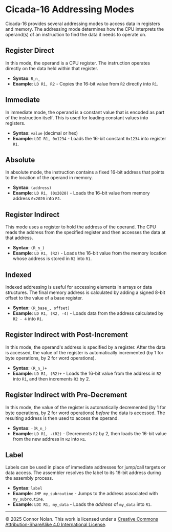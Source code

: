 # Cicada-16 Addressing Modes

Cicada-16 provides several addressing modes to access data in registers and memory. The addressing mode determines how the CPU interprets the operand(s) of an instruction to find the data it needs to operate on.

## Register Direct

In this mode, the operand is a CPU register. The instruction operates directly on the data held within that register.

- **Syntax**: `R_n_`
- **Example**: `LD R1, R2` - Copies the 16-bit value from `R2` directly into `R1`.

## Immediate

In immediate mode, the operand is a constant value that is encoded as part of the instruction itself. This is used for loading constant values into registers.

- **Syntax**: `value` (decimal or hex)
- **Example**: `LDI R1, 0x1234` - Loads the 16-bit constant `0x1234` into register `R1`.

## Absolute

In absolute mode, the instruction contains a fixed 16-bit address that points to the location of the operand in memory.

- **Syntax**: `(address)`
- **Example**: `LD R1, (0x2020)` - Loads the 16-bit value from memory address `0x2020` into `R1`.

## Register Indirect

This mode uses a register to hold the address of the operand. The CPU reads the address from the specified register and then accesses the data at that address.

- **Syntax**: `(R_n_)`
- **Example**: `LD R1, (R2)` - Loads the 16-bit value from the memory location whose address is stored in `R2` into `R1`.

## Indexed

Indexed addressing is useful for accessing elements in arrays or data structures. The final memory address is calculated by adding a signed 8-bit offset to the value of a base register.

- **Syntax**: `(R_base_, offset)`
- **Example**: `LD R1, (R2, -4)` - Loads data from the address calculated by `R2 - 4` into `R1`.

## Register Indirect with Post-Increment

In this mode, the operand's address is specified by a register. After the data is accessed, the value of the register is automatically incremented (by 1 for byte operations, by 2 for word operations).

- **Syntax**: `(R_n_)+`
- **Example**: `LD R1, (R2)+` - Loads the 16-bit value from the address in `R2` into `R1`, and then increments `R2` by 2.

## Register Indirect with Pre-Decrement

In this mode, the value of the register is automatically decremented (by 1 for byte operations, by 2 for word operations) _before_ the data is accessed. The resulting address is then used to access the operand.

- **Syntax**: `-(R_n_)`
- **Example**: `LD R1, -(R2)` - Decrements `R2` by 2, then loads the 16-bit value from the new address in `R2` into `R1`.

## Label

Labels can be used in place of immediate addresses for jump/call targets or data access. The assembler resolves the label to its 16-bit address during the assembly process.

- **Syntax**: `label`
- **Example**: `JMP my_subroutine` - Jumps to the address associated with `my_subroutine`.
- **Example**: `LDI R1, my_data` - Loads the _address_ of `my_data` into `R1`.

---

© 2025 Connor Nolan. This work is licensed under a
[Creative Commons Attribution-ShareAlike 4.0 International License](http://creativecommons.org/licenses/by-sa/4.0/).
